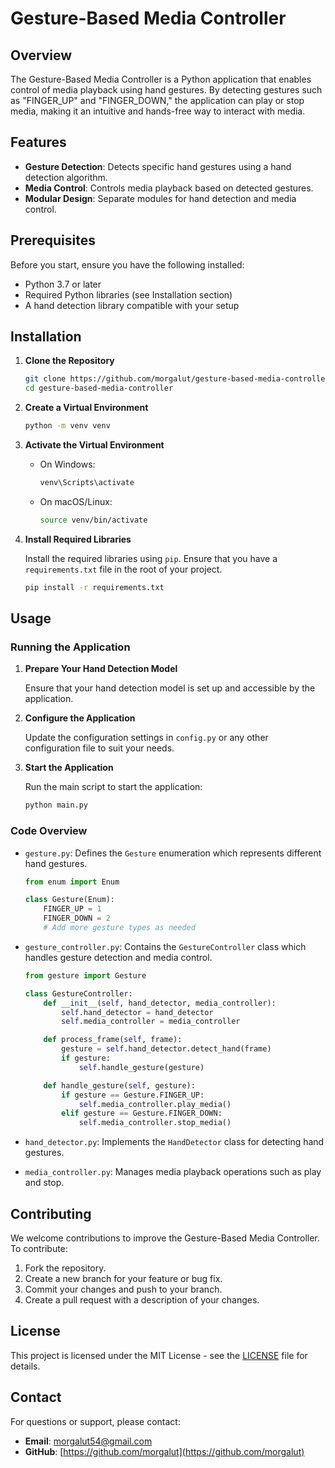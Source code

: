 

# Gesture-Based Media Controller

## Overview

The Gesture-Based Media Controller is a Python application that enables control of media playback using hand gestures. By detecting gestures such as "FINGER_UP" and "FINGER_DOWN," the application can play or stop media, making it an intuitive and hands-free way to interact with media.

## Features

- **Gesture Detection**: Detects specific hand gestures using a hand detection algorithm.
- **Media Control**: Controls media playback based on detected gestures.
- **Modular Design**: Separate modules for hand detection and media control.

## Prerequisites

Before you start, ensure you have the following installed:

- Python 3.7 or later
- Required Python libraries (see Installation section)
- A hand detection library compatible with your setup

## Installation

1. **Clone the Repository**

   ```bash
   git clone https://github.com/morgalut/gesture-based-media-controller.git
   cd gesture-based-media-controller
   ```

2. **Create a Virtual Environment**

   ```bash
   python -m venv venv
   ```

3. **Activate the Virtual Environment**

   - On Windows:

     ```bash
     venv\Scripts\activate
     ```

   - On macOS/Linux:

     ```bash
     source venv/bin/activate
     ```

4. **Install Required Libraries**

   Install the required libraries using `pip`. Ensure that you have a `requirements.txt` file in the root of your project.

   ```bash
   pip install -r requirements.txt
   ```

## Usage

### Running the Application

1. **Prepare Your Hand Detection Model**

   Ensure that your hand detection model is set up and accessible by the application.

2. **Configure the Application**

   Update the configuration settings in `config.py` or any other configuration file to suit your needs.

3. **Start the Application**

   Run the main script to start the application:

   ```bash
   python main.py
   ```

### Code Overview

- `gesture.py`: Defines the `Gesture` enumeration which represents different hand gestures.

  ```python
  from enum import Enum

  class Gesture(Enum):
      FINGER_UP = 1
      FINGER_DOWN = 2
      # Add more gesture types as needed
  ```

- `gesture_controller.py`: Contains the `GestureController` class which handles gesture detection and media control.

  ```python
  from gesture import Gesture

  class GestureController:
      def __init__(self, hand_detector, media_controller):
          self.hand_detector = hand_detector
          self.media_controller = media_controller

      def process_frame(self, frame):
          gesture = self.hand_detector.detect_hand(frame)
          if gesture:
              self.handle_gesture(gesture)

      def handle_gesture(self, gesture):
          if gesture == Gesture.FINGER_UP:
              self.media_controller.play_media()
          elif gesture == Gesture.FINGER_DOWN:
              self.media_controller.stop_media()
  ```

- `hand_detector.py`: Implements the `HandDetector` class for detecting hand gestures.

- `media_controller.py`: Manages media playback operations such as play and stop.

## Contributing

We welcome contributions to improve the Gesture-Based Media Controller. To contribute:

1. Fork the repository.
2. Create a new branch for your feature or bug fix.
3. Commit your changes and push to your branch.
4. Create a pull request with a description of your changes.

## License

This project is licensed under the MIT License - see the [LICENSE](LICENSE) file for details.

## Contact

For questions or support, please contact:

- **Email**: [morgalut54@gmail.com](mailto:morgalut54@gmail.com)
- **GitHub**: [https://github.com/morgalut](https://github.com/morgalut)

